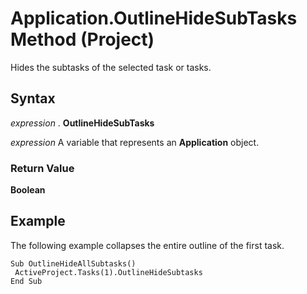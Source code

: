 
# Application.OutlineHideSubTasks Method (Project)

Hides the subtasks of the selected task or tasks.


## Syntax

 _expression_ . **OutlineHideSubTasks**

 _expression_ A variable that represents an **Application** object.


### Return Value

 **Boolean**


## Example

The following example collapses the entire outline of the first task.


```
Sub OutlineHideAllSubtasks() 
 ActiveProject.Tasks(1).OutlineHideSubtasks 
End Sub
```

